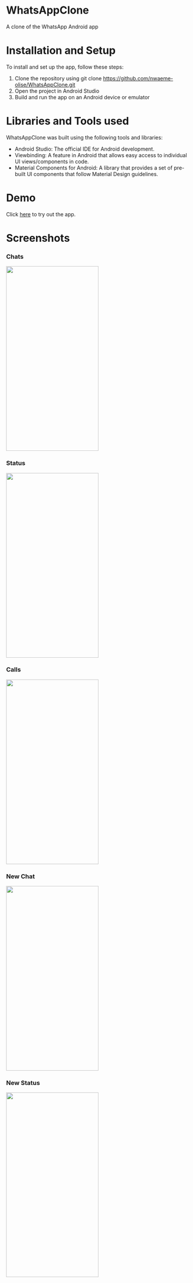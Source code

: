 # WhatsAppClone

A clone of the WhatsApp Android app


# Installation and Setup

To install and set up the app, follow these steps:

1. Clone the repository using git clone https://github.com/nwaeme-olise/WhatsAppClone.git
2. Open the project in Android Studio
3. Build and run the app on an Android device or emulator


# Libraries and Tools used

WhatsAppClone was built using the following tools and libraries: 

- Android Studio: The official IDE for Android development.
- Viewbinding: A feature in Android that allows easy access to individual UI views/components in code.
- Material Components for Android: A library that provides a set of pre-built UI components that follow Material Design guidelines.


# Demo

Click [here](https://appetize.io/app/zqpvrutokk4ltdvznhlckdgpkq?device=pixel4&osVersion=11.0&scale=75) to try out the app.

# Screenshots

### Chats


<img src="https://user-images.githubusercontent.com/35772751/203338250-5abc22f1-8844-43cb-b2fc-ec47eef91009.png" width=250 height=500/>


### Status


<img src="https://user-images.githubusercontent.com/35772751/203338620-ffbe5b60-28d1-465d-9358-101fdf878bf5.png" width=250 height=500/>


### Calls


<img src="https://user-images.githubusercontent.com/35772751/203338744-7d782522-b179-4fa9-ac11-a5098bbb0d7d.png" width=250 height=500/>


### New Chat


<img src="https://user-images.githubusercontent.com/35772751/203339017-ec2bcd01-e07c-4e3d-b927-dfae7ae76fc1.png" width=250 height=500/>


### New Status


<img src="https://user-images.githubusercontent.com/35772751/203339175-ae152d24-cef8-4711-8305-069b0aabea9a.png" width=250 height=500/>



